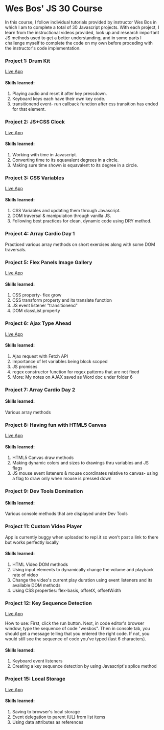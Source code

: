 <h1>Wes Bos' JS 30 Course</h1>
<p>In this course, I follow individual tutorials provided by instructor Wes Bos in which I am to complete a total of 30 Javascript projects. With each project, I learn from the instructional videos provided, look up and research important JS methods used to get a better understanding, and in some parts I challenge myself to complete the code on my own before proceding with the instructor's code implementation.</p>

<h3>Project 1: Drum Kit</h3>
<a href="https://repl.it/@RogerH1/JS30-DrumKitProject1?language=html&folderId=" target="_blank">Live App</a>

<h4>Skills learned:</h4>
<ol>
<li>Playing audio and reset it after key pressdown.</li>
<li>Keyboard keys each have their own key code.</li>
<li>transitionend event- run callback function after css transition has ended for that element.</li>
</ol>

<h3>Project 2: JS+CSS Clock</h3>
<a href="https://codepen.io/rrogerthat/pen/bzdWwo" target="_blank">Live App</a>

<h4>Skills learned:</h4>
<ol>
<li>Working with time in Javascript.</li>
<li>Converting time to its equavalent degrees in a circle.</li>
<li>Making sure time shown is equavalent to its degree in a circle.</li>
</ol>

<h3>Project 3: CSS Variables</h3>
<a href="https://codepen.io/rrogerthat/pen/rPOmdo" target="_blank">Live App</a>

<h4>Skills learned:</h4>
<ol>
<li>CSS Variables and updating them through Javascript.</li>
<li>DOM traversal & manipulation through vanilla JS.</li>
<li>Following best practices for clean, dynamic code using DRY method.</li>
</ol>

<h3>Project 4: Array Cardio Day 1</h3>
<p>Practiced various array methods on short exercises along with some DOM traversals.</p>

<h3>Project 5: Flex Panels Image Gallery</h3>
<a href="https://codepen.io/rrogerthat/pen/PVGvpx" target="_blank">Live App</a>

<h4>Skills learned:</h4>
<ol>
<li>CSS property- flex grow</li>
<li>CSS transform property and its translate function</li>
<li>JS event listener "transitionend"</li>
<li>DOM classList property</li>
</ol>

<h3>Project 6: Ajax Type Ahead</h3>
<a href="https://codepen.io/rrogerthat/pen/zePjpr" target="_blank">Live App</a>

<h4>Skills learned:</h4>
<ol>
<li>Ajax request with Fetch API</li>
<li>Importance of let variables being block scoped</li>
<li>JS promises</li>
<li>regex constructor function for regex patterns that are not fixed</li>
<li>More: My notes on AJAX saved as Word doc under folder 6</li>
</ol>

<h3>Project 7: Array Cardio Day 2</h3>

<h4>Skills learned:</h4>
<p>Various array methods</p>

<h3>Project 8: Having fun with HTML5 Canvas</h3>
<a href="https://codepen.io/rrogerthat/pen/GzaYYv" target="_blank">Live App</a>

<h4>Skills learned:</h4>
<ol>
<li>HTML5 Canvas draw methods</li>
<li>Making dynamic colors and sizes to drawings thru variables and JS flags</li>
<li>JS mouse event listeners & mouse coordinates relative to canvas- using a flag to draw only when mouse is pressed down</li>
</ol>

<h3>Project 9: Dev Tools Domination</h3>

<h4>Skills learned:</h4>
<p>Various console methods that are displayed under Dev Tools</p>

<h3>Project 11: Custom Video Player</h3>
<p>App is currently buggy when uploaded to repl.it so won't post a link to there but works perfectly locally</p>

<h4>Skills learned:</h4>
<ol>
<li>HTML Video DOM methods</li>
<li>Using input elements to dynamically change the volume and playback rate of video</li>
<li>Change the video's current play duration using event listeners and its available DOM methods</li>
<li>Using CSS properties: flex-basis, offsetX, offsetWidth</li>
</ol>

<h3>Project 12: Key Sequence Detection</h3>
<a href="https://repl.it/@RogerH1/JS30-Key-Sequence-Detection" target="_blank">Live App</a>
<p>How to use: First, click the run button. Next, in code editor's browser window, type the sequence of code "wesbos". Then in console tab, you should get a message telling that you entered the right code. If not, you would still see the sequence of code you've typed (last 6 characters).</p>

<h4>Skills learned:</h4>
<ol>
<li>Keyboard event listeners</li>
<li>Creating a key sequence detection by using Javascript's splice method</li>
</ol>

<h3>Project 15: Local Storage</h3>
<a href="https://codepen.io/rrogerthat/pen/ywEeKw" target="_blank">Live App</a>

<h4>Skills learned:</h4>
<ol>
<li>Saving to browser's local storage</li>
<li>Event delegation to parent (UL) from list items</li>
<li>Using data attributes as references</li>
</ol>
